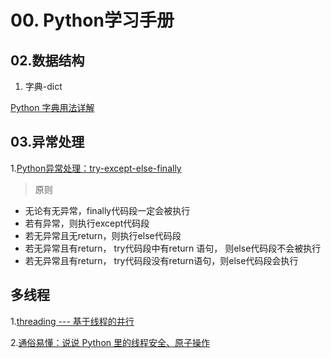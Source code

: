 # 00. Python学习手册

## 02.数据结构
1. 字典-dict

[Python 字典用法详解](https://mp.weixin.qq.com/s?__biz=Mzg3ODUxOTA3Mg==&mid=2247489989&idx=1&sn=40cb57cff4711a93e16803c7ca798388&chksm=cf132f8af864a69cdd4559d2e4cff165dece2349b6bd7ef83ae6412e118799b25fa548185e39&scene=178&cur_album_id=1794715139066118146#rd)

## 03.异常处理
1.[Python异常处理：try-except-else-finally](https://zhuanlan.zhihu.com/p/360807803)
> 原则
- 无论有无异常，finally代码段一定会被执行
- 若有异常，则执行except代码段
- 若无异常且无return，则执行else代码段
- 若无异常且有return， try代码段中有return 语句， 则else代码段不会被执行
- 若无异常且有return， try代码段没有return语句，则else代码段会执行

## 多线程

1.[threading --- 基于线程的并行](https://docs.python.org/zh-cn/3.13//library/threading.html)

2.[通俗易懂：说说 Python 里的线程安全、原子操作](https://www.cnblogs.com/wongbingming/p/12892927.html)
